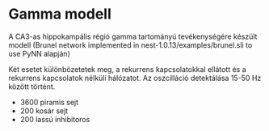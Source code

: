 # Gamma modell


A CA3-as hippokampális régió gamma tartományú tevékenységére készült modell (Brunel network implemented in nest-1.0.13/examples/brunel.sli to use PyNN alapján)

Két esetet különbözetetek meg, a rekurrens kapcsolatokkal ellátott és a rekurrens kapcsolatok nélküli hálózatot. Az oszcilláció detektálása 15-50 Hz között történt. 


- 3600 piramis sejt
- 200 kosár sejt
- 200 lassú inhibitoros 
